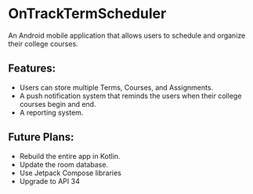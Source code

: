 # OnTrackTermScheduler

An Android mobile application that allows users to schedule and organize their college courses.

## Features:
- Users can store multiple Terms, Courses, and Assignments.
- A push notification system that reminds the users when their college courses begin and end.
- A reporting system.

## Future Plans:
- Rebuild the entire app in Kotlin.
- Update the room database.
- Use Jetpack Compose libraries
- Upgrade to API 34
